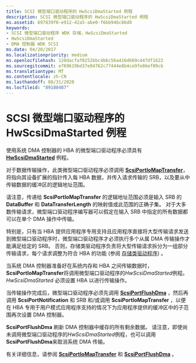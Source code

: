 ```yaml
---
title: SCSI 微型端口驱动程序的 HwScsiDmaStarted 例程
description: SCSI 微型端口驱动程序的 HwScsiDmaStarted 例程
ms.assetid: 697839f0-e912-42a5-abe0-f6bb946c86d8
keywords:
- SCSI 微型端口驱动程序 WDK 存储，HwScsiDmaStarted
- HwScsiDmaStarted
- DMA 控制器 WDK SCSI
ms.date: 04/20/2017
ms.localizationpriority: medium
ms.openlocfilehash: 120dacfaf8252bbc4b6c56a416d669c447df1622
ms.sourcegitcommit: e769619bd37e04762c77444e8b4ce9fe86ef09cb
ms.translationtype: MT
ms.contentlocale: zh-CN
ms.lasthandoff: 08/31/2020
ms.locfileid: "89188487"
---
```

# <a name="scsi-miniport-drivers-hwscsidmastarted-routine"></a>SCSI 微型端口驱动程序的 HwScsiDmaStarted 例程

使用系统 DMA 控制器的 HBA 的微型端口驱动程序必须具有 [**HwScsiDmaStarted**](/previous-versions/windows/hardware/drivers/ff557291(v=vs.85)) 例程。

对于数据传输操作，此类微型端口驱动程序必须调用 [**ScsiPortIoMapTransfer**](/windows-hardware/drivers/ddi/srb/nf-srb-scsiportiomaptransfer)，将指向其设备扩展的指针传入每 HBA 数据，并传入请求传输的 SRB，以及要从中传输数据的缓冲区的逻辑地址范围。

请注意，传递给 **ScsiPortIoMapTransfer** 的逻辑地址范围必须是输入 SRB 的 **DataBuffer** 和 **DataTransferLength** 的映射值或此范围的正确子集。 对于大多数传输请求，微型端口驱动程序编写器可以假定在输入 SRB 中指定的所有数据都可以在单个 DMA 操作中传输。

特别是，只有当 HBA 提供应用程序专用支持且应用程序直接将大型传输请求发送到微型端口驱动程序时，微型端口驱动程序才必须执行多个从属 DMA 传输操作才能满足给定的 SRB。 否则，存储类驱动程序负责将大型传输请求拆分为一组部分传输请求，每个请求调整为符合 HBA 的功能 (参阅 [存储类驱动程序](introduction-to-storage-class-drivers.md)) 。

当系统 DMA 控制器准备好在系统内存和 HBA 之间传输数据时， **ScsiPortIoMapTransfer**将调用微型端口驱动程序的*HwScsiDmaStarted*例程。 *HwScsiDmaStarted* 必须设置 HBA 以进行传输操作。

当传输操作完成后，微型端口驱动程序必须先调用 [**ScsiPortFlushDma**](/windows-hardware/drivers/ddi/srb/nf-srb-scsiportflushdma) ，然后再调用 **ScsiPortNotification** 和 SRB 和/或调用 **ScsiPortIoMapTransfer** ，以便在 HBA 专用于用户模式应用程序支持的情况下为应用程序提供的缓冲区中的子范围再次设置 DMA 控制器。

**ScsiPortFlushDma** 刷新 DMA 控制器中缓存的所有剩余数据。 请注意，即使尚未调用微型端口驱动程序的*HwScsiDmaStarted*例程，也可以调用**ScsiPortFlushDma**来取消系统 DMA 传输。

有关详细信息，请参阅 [**ScsiPortIoMapTransfer**](/windows-hardware/drivers/ddi/srb/nf-srb-scsiportiomaptransfer) 和 [**ScsiPortFlushDma**](/windows-hardware/drivers/ddi/srb/nf-srb-scsiportflushdma) 。